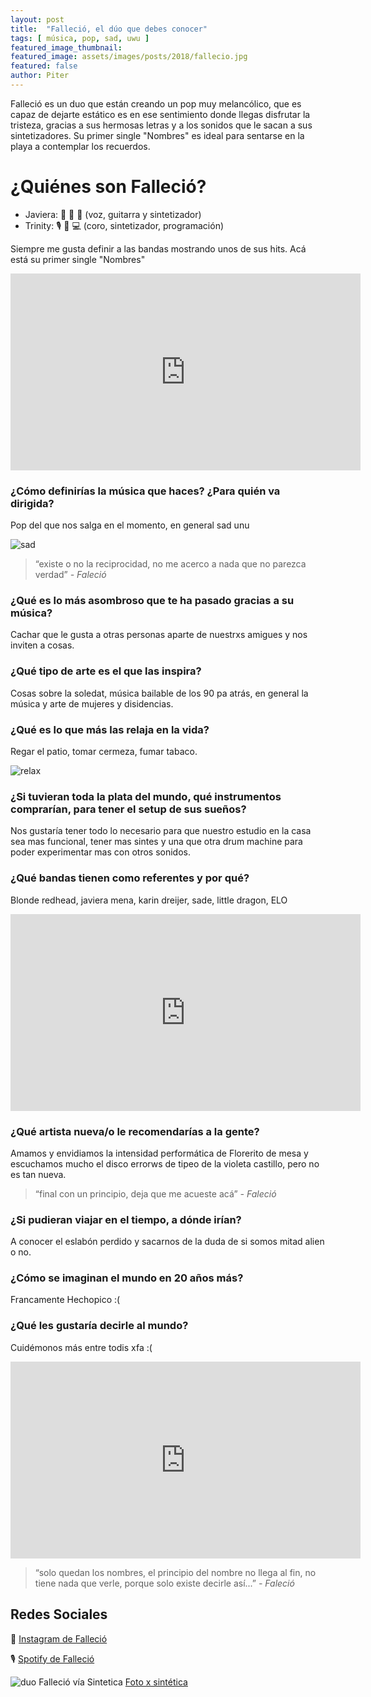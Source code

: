 ```yaml
---
layout: post
title:  "Falleció, el dúo que debes conocer"
tags: [ música, pop, sad, uwu ]
featured_image_thumbnail:
featured_image: assets/images/posts/2018/fallecio.jpg
featured: false
author: Piter
---
```


Falleció es un duo que están creando un pop muy melancólico, que es capaz de dejarte estático es en ese sentimiento donde llegas disfrutar la tristeza, gracias a sus hermosas letras y a los sonidos que le sacan a sus sintetizadores. Su primer single "Nombres" es ideal para sentarse en la playa a contemplar los recuerdos.

# ¿Quiénes son Falleció?

- Javiera: 🎤 🎸 🎹 (voz, guitarra y sintetizador)
- Trinity: 🎙 🎹 💻 (coro, sintetizador, programación)

Siempre me gusta definir a las bandas mostrando unos de sus hits. Acá está su primer single "Nombres"

<iframe width="560" height="315" src="https://www.youtube.com/embed/U3XxU12QBng" frameborder="0" allow="accelerometer; autoplay; clipboard-write; encrypted-media; gyroscope; picture-in-picture" allowfullscreen></iframe>

### ¿Cómo definirías la música que haces? ¿Para quién va dirigida?

Pop del que nos salga en el momento, en general sad unu

![sad](https://media1.tenor.com/images/7afb87e10b282cdb255f0c8760320c9f/tenor.gif?itemid=14810891)

<blockquote class="alignleft">“existe o no la reciprocidad, no me acerco a nada que no parezca verdad” <cite>- Faleció </cite></blockquote>

### ¿Qué es lo más asombroso que te ha pasado gracias a su música?

Cachar que le gusta a otras personas aparte de nuestrxs amigues y nos inviten a cosas.


### ¿Qué tipo de arte es el que las inspira?

Cosas sobre la soledat, música bailable de los 90 pa atrás, en general la música y arte de mujeres y disidencias.

### ¿Qué es lo que más las relaja en la vida?

Regar el patio, tomar cermeza, fumar tabaco.

![relax](https://i.gifer.com/6BLU.gif)

### ¿Si tuvieran toda la plata del mundo, qué instrumentos comprarían, para tener el setup de sus sueños?

Nos gustaría tener todo lo necesario para que nuestro estudio en la casa sea mas funcional, tener mas sintes y una que otra drum machine para poder experimentar mas con otros sonidos.

### ¿Qué bandas tienen como referentes y por qué?

Blonde redhead, javiera mena, karin dreijer, sade, little dragon,  ELO

<iframe width="560" height="315" src="https://www.youtube.com/embed/4Js-XbNj6Tk" frameborder="0" allow="accelerometer; autoplay; clipboard-write; encrypted-media; gyroscope; picture-in-picture" allowfullscreen></iframe>


### ¿Qué artista nueva/o le recomendarías a la gente?

Amamos y envidiamos la intensidad performática de Florerito de mesa y escuchamos mucho el disco errorws de tipeo de la violeta castillo, pero no es tan nueva.

<blockquote class="center">“final con un principio, deja que me acueste acá” <cite>- Faleció </cite></blockquote>

### ¿Si pudieran viajar en el tiempo, a dónde irían?

A conocer el eslabón perdido y sacarnos de la duda de si somos mitad alien o no.



### ¿Cómo se imaginan el mundo en 20 años más?

Francamente Hechopico :(


### ¿Qué les gustaría decirle al mundo?

Cuidémonos más entre todis xfa :(

<iframe width="560" height="315" src="https://www.youtube.com/embed/Dqkfjrf1u1g" frameborder="0" allow="accelerometer; autoplay; clipboard-write; encrypted-media; gyroscope; picture-in-picture" allowfullscreen></iframe>

<blockquote class="alignright">“solo quedan los nombres, el principio del nombre no llega al fin, no tiene nada que verle, porque solo existe decirle así...” <cite>- Faleció </cite></blockquote>

## Redes Sociales

📸 [Instagram de Falleció](https://www.instagram.com/falle.cio/)

🎙 [Spotify de Falleció](https://open.spotify.com/track/3mrolbAM3egqGGIvMKDE2m)

![duo Falleció vía Sintetica](https://scontent.fscl28-1.fna.fbcdn.net/v/t1.0-9/103980113_1589624004569938_8358691489019040005_o.jpg?_nc_cat=107&_nc_sid=cdbe9c&_nc_ohc=YIephfMCp_8AX_YAGtJ&_nc_ht=scontent.fscl28-1.fna&oh=a48fa4e90a64dd88209672111633a864&oe=5F90DD41)
[Foto x sintética](https://www.facebook.com/sinteticatv/)

